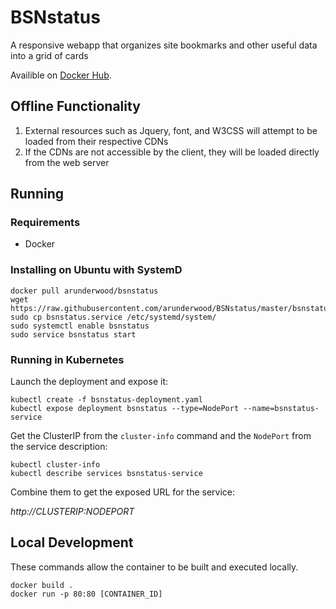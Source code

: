 # BSNstatus

A responsive webapp that organizes site bookmarks and other useful data into a grid of cards

Availible on [Docker Hub](https://hub.docker.com/r/arunderwood/bsnstatus/).

## Offline Functionality

1. External resources such as Jquery, font, and W3CSS will attempt to be loaded from their respective CDNs
1. If the CDNs are not accessible by the client, they will be loaded directly from the web server

## Running

### Requirements

* Docker

### Installing on Ubuntu with SystemD
```
docker pull arunderwood/bsnstatus
wget https://raw.githubusercontent.com/arunderwood/BSNstatus/master/bsnstatus.service
sudo cp bsnstatus.service /etc/systemd/system/
sudo systemctl enable bsnstatus
sudo service bsnstatus start
```

### Running in Kubernetes

Launch the deployment and expose it:

```
kubectl create -f bsnstatus-deployment.yaml
kubectl expose deployment bsnstatus --type=NodePort --name=bsnstatus-service
```

Get the ClusterIP from the `cluster-info` command and the `NodePort` from the service description:
```
kubectl cluster-info
kubectl describe services bsnstatus-service
```

Combine them to get the exposed URL for the service:

_http://CLUSTERIP:NODEPORT_

## Local Development
These commands allow the container to be built and executed locally.
```
docker build .
docker run -p 80:80 [CONTAINER_ID]
```
